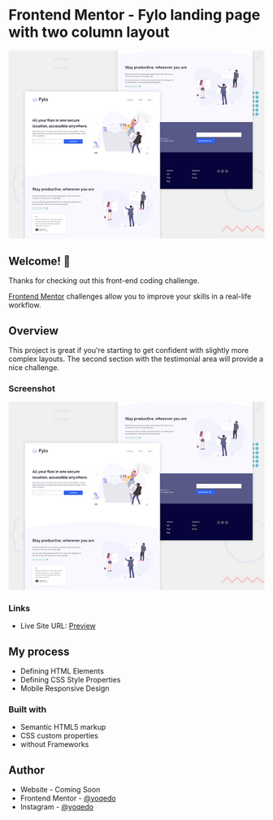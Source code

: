 # Frontend Mentor - Fylo landing page with two column layout

![Design preview for the Fylo landing page with two column layout challenge](./design/desktop-preview.jpg)

## Welcome! 👋

Thanks for checking out this front-end coding challenge.

[Frontend Mentor](https://www.frontendmentor.io) challenges allow you to improve your skills in a real-life workflow.

## Overview

This project is great if you're starting to get confident with slightly more complex layouts. The second section with the testimonial area will provide a nice challenge.


### Screenshot

![](./design/desktop-preview.jpg)

### Links

- Live Site URL: [Preview](https://y09.netlify.com)

## My process
- Defining HTML Elements
- Defining CSS Style Properties
- Mobile Responsive Design

### Built with

- Semantic HTML5 markup
- CSS custom properties
- without Frameworks

## Author

- Website - Coming Soon
- Frontend Mentor - [@yoqedo](https://www.frontendmentor.io/profile/yoqedo)
- Instagram - [@yoqedo](https://www.instagram.com/yoqedo/)